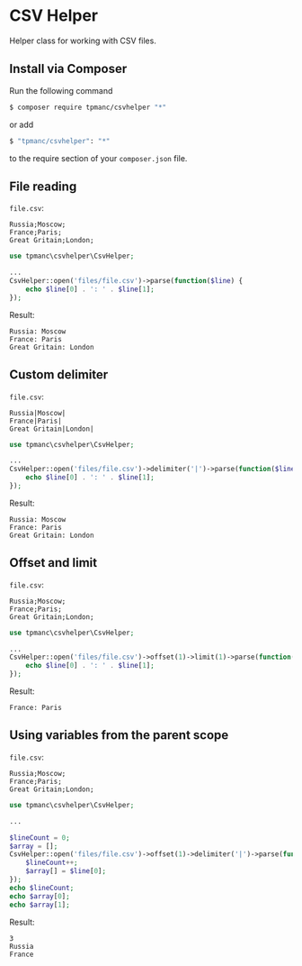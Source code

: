 # CSV Helper
Helper class for working with CSV files.

## Install via Composer

Run the following command

```bash
$ composer require tpmanc/csvhelper "*"
```

or add

```bash
$ "tpmanc/csvhelper": "*"
```

to the require section of your `composer.json` file.

## File reading

`file.csv`:
```
Russia;Moscow;
France;Paris;
Great Gritain;London;
```

```php
use tpmanc\csvhelper\CsvHelper;

...
CsvHelper::open('files/file.csv')->parse(function($line) {
    echo $line[0] . ': ' . $line[1];
});
```

Result:
```
Russia: Moscow
France: Paris
Great Gritain: London
```

## Custom delimiter

`file.csv`:
```
Russia|Moscow|
France|Paris|
Great Gritain|London|
```

```php
use tpmanc\csvhelper\CsvHelper;

...
CsvHelper::open('files/file.csv')->delimiter('|')->parse(function($line) {
    echo $line[0] . ': ' . $line[1];
});
```

Result:
```
Russia: Moscow
France: Paris
Great Gritain: London
```

## Offset and limit

`file.csv`:
```
Russia;Moscow;
France;Paris;
Great Gritain;London;
```

```php
use tpmanc\csvhelper\CsvHelper;

...
CsvHelper::open('files/file.csv')->offset(1)->limit(1)->parse(function($line) {
    echo $line[0] . ': ' . $line[1];
});
```

Result:
```
France: Paris
```

## Using variables from the parent scope

`file.csv`:
```
Russia;Moscow;
France;Paris;
Great Gritain;London;
```

```php
use tpmanc\csvhelper\CsvHelper;

...

$lineCount = 0;
$array = [];
CsvHelper::open('files/file.csv')->offset(1)->delimiter('|')->parse(function($line) use(&$lineCount, &$array) {
    $lineCount++;
    $array[] = $line[0];
});
echo $lineCount;
echo $array[0];
echo $array[1];
```

Result:
```
3
Russia
France
```